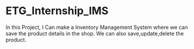 # ETG_Internship_IMS
In this Project, I Can make a Inventory Management System where we can save the product details in the shop. We can also save,update,delete the product.
